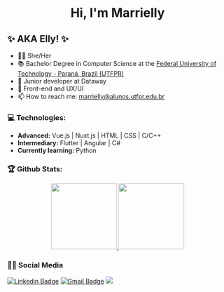 <h1 align="center">Hi, I'm Marrielly</h1>

## ✨ AKA Elly! ✨
- 🧚‍♀ She/Her
- 📚 Bachelor Degree in Computer Science at the [Federal University of Technology - Paraná, Brazil (UTFPR)](http://www.utfpr.edu.br/campus/campomourao)
- 🔧 Junior developer at Dataway
- 🌱 Front-end and UX/UI
- 📫 How to reach me: marrielly@alunos.utfpr.edu.br

### 💻 Technologies:
- **Advanced:** Vue.js | Nuxt.js | HTML | CSS | C/C++ 
- **Intermediary:** Flutter | Angular | C#
- **Currently learning:** Python 

### 🏆 Github Stats:
<p align="center">
    <a href="https://github.com/starladyrie">
        <img height="150em" src="https://github-readme-stats-jha-vineet69.vercel.app/api?username=starladyrie&hide=stars&count_private=true&show_icons=true&theme=onedark" />
        <img height="150em" src="https://github-readme-stats.vercel.app/api/top-langs/?username=starladyrie&count_private=true&hide=smalltalk&theme=onedark&layout=compact" /> 
    </a>
</p>

### 👩‍💻 Social Media

  [![Linkedin Badge](https://img.shields.io/badge/LinkedIn-0077B5?style=for-the-badge&logo=linkedin&logoColor=white)](https://www.linkedin.com/in/ellymartines/)
  [![Gmail Badge](	https://img.shields.io/badge/Gmail-D14836?style=for-the-badge&logo=gmail&logoColor=white)](mailto:marrielly@alunos.utfpr.edu.br)
  ![](https://komarev.com/ghpvc/?username=starladyrie&color=df6d74&style=for-the-badge&label=views)
